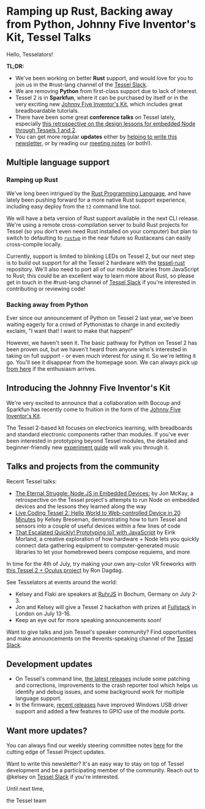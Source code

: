 # Ramping up Rust, Backing away from Python, Johnny Five Inventor's Kit, Tessel Talks

Hello, Tesselators!

**TL;DR:**
* We've been working on better **Rust** support, and would love for you to join us in the #rust-lang channel of the [Tessel Slack](//tessel-slack.herokuapp.com).
* We are removing **Python** from first-class support due to lack of interest.
* Tessel 2 is in **Sparkfun**, where it can be purchased by itself or in the very exciting new [Johnny Five Inventor's Kit](https://www.sparkfun.com/j5ik), which includes great breadboardable tutorials.
* There have been some great **conference talks** on Tessel lately, especially [this retrospective on the design lessons for embedded Node through Tessels 1 and 2](https://opbeat.com/events/web-rebels-2016/#the-eternal-struggle-node-js-in-embedded-devices).
* You can get more regular **updates** either by [helping to write this newsletter](https://github.com/tessel/this-week-in-tessel), or by reading our [meeting notes](https://github.com/tessel/project/tree/master/meetings) (or both!).

## Multiple language support

### Ramping up Rust
We've long been intrigued by the [Rust Programming Language](https://www.rust-lang.org/), and have lately been pushing forward for a more native Rust support experience, including easy deploy from the `t2` command line tool.

We will have a beta version of Rust support available in the next CLI release. We're using a remote cross-compilation server to build Rust projects for Tessel (so you don't even need Rust installed on your computer) but plan to switch to defaulting to [`rustup`](http://blog.rust-lang.org/2016/05/13/rustup.html) in the near future so Rustaceans can easily cross-compile locally.

Currently, support is limited to blinking LEDs on Tessel 2, but our next step is to build out support for all the Tessel 2 hardware with the [tessel-rust](https://github.com/tessel/tessel-rust) repository. We'll also need to port all of our module libraries from JavaScript to Rust; this could be an excellent way to learn more about Rust, so please get in touch in the #rust-lang channel of [Tessel Slack](//tessel-slack.herokuapp.com) if you're interested in contributing or reviewing code!

### Backing away from Python
Ever since our announcement of Python on Tessel 2 last year, we've been waiting eagerly for a crowd of Pythonistas to charge in and excitedly exclaim, "I want that! I want to make that happen!"

However, we haven't seen it. The basic pathway for Python on Tessel 2 has been proven out, but we haven't heard from anyone who's interested in taking on full support - or even much interest for using it. So we're letting it go. You'll see it disappear from the homepage soon. We can always pick up [from here](https://github.com/tessel/tessel-python) if the enthusiasm arrives.

## Introducing the Johnny Five Inventor's Kit
We're very excited to announce that a collaboration with Bocoup and Sparkfun has recently come to fruition in the form of the [Johnny Five Inventor's Kit](https://www.sparkfun.com/j5ik).

The Tessel 2-based kit focuses on electronics learning, with breadboards and standard electronic components rather than modules. If you've ever been interested in prototyping beyond Tessel modules, the detailed and beginner-friendly new [experiment guide](https://learn.sparkfun.com/tutorials/experiment-guide-for-the-johnny-five-inventors-kit/?_ga=1.220196633.1460354922.1460705643) will walk you through it.

## Talks and projects from the community
Recent Tessel talks:
* [The Eternal Struggle: Node.JS in Embedded Devices:](https://opbeat.com/events/web-rebels-2016/#the-eternal-struggle-node-js-in-embedded-devices) by Jon McKay, a retrospective on the Tessel project's attempts to run Node on embedded devices and the lessons they learned along the way
* [Live Coding Tessel 2: Hello World to Web-controlled Device in 20 Minutes](https://opbeat.com/events/nodeconf-oslo-2016/#live-coding-tessel-2-hello-world-to-web-controlled-device-in-20-minutes) by Kelsey Breseman, demonstrating how to turn Tessel and sensors into a couple of useful devices within a few lines of code
* [That Escalated Quickly! Prototyping IoT with JavaScript](https://opbeat.com/events/nodeconf-oslo-2016/#that-escalated-quickly-prototyping-iot-with-javascript) by Eirik Morland, a creative exploration of how hardware + Node lets you quickly connect data gathering equipment to computer-generated music libraries to let your homebrewed beers compose requiems, and more

In time for the 4th of July, try making your own any-color VR fireworks with [this Tessel 2 + Oculus project](https://www.hackster.io/RONDAGDAG/virtual-reality-fireworks-using-color-sensor-779ea7) by Ron Dagdag.

See Tesselators at events around the world:
* Kelsey and Flaki are speakers at [RuhrJS](//ruhrjs.de) in Bochum, Germany on July 2-3.
* Jon and Kelsey will give a Tessel 2 hackathon with prizes at  [Fullstack](https://skillsmatter.com/conferences/7278-fullstack-2016-the-conference-on-javascript-node-and-internet-of-things) in London on July 13-16.
* Keep an eye out for more speaking announcements soon!

Want to give talks and join Tessel's speaker community? Find opportunities and make announcements on the #events-speaking channel of the [Tessel Slack](tessel-slack.herokuapp.com).

## Development updates
* On Tessel's command line, [the latest releases](https://github.com/tessel/t2-cli/releases) include some patching and corrections, improvements to the crash reporter tool which helps us identify and debug issues, and some background work for multiple language support.
* In the firmware, [recent releases](https://github.com/tessel/t2-firmware/releases) have improved Windows USB driver support and added a few features to GPIO use of the module ports.

## Want more updates?
You can always find our weekly steering committee notes [here](https://github.com/tessel/project/tree/master/meetings) for the cutting edge of Tessel Project updates.

Want to write this newsletter? It's an easy way to stay on top of Tessel development and be a participating member of the community. Reach out to @kelsey on [Tessel Slack](tessel-slack.herokuapp.com) if you're interested.

Until next time,

the Tessel team
